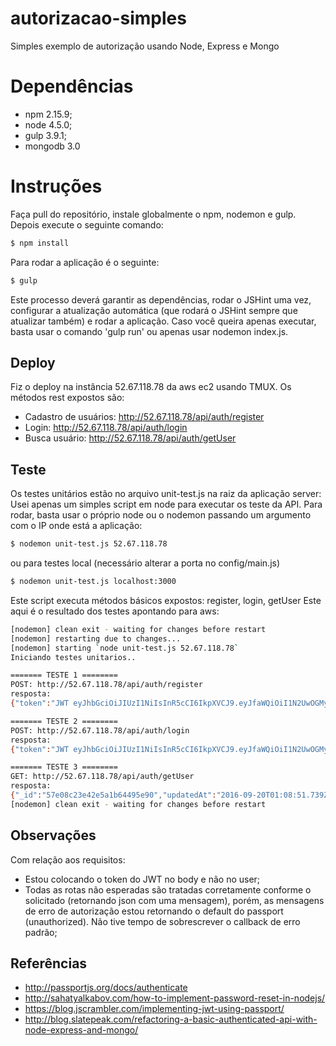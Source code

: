 # autorizacao-simples
Simples exemplo de autorização usando Node, Express e Mongo

# Dependências
- npm 2.15.9;
- node 4.5.0;
- gulp 3.9.1;
- mongodb 3.0

# Instruções
Faça pull do repositório, instale globalmente o npm, nodemon e gulp. Depois execute o seguinte comando:
```sh
$ npm install
```
Para rodar a aplicação é o seguinte:
```sh
$ gulp
```
Este processo deverá garantir as dependências, rodar o JSHint uma vez, configurar a atualização automática (que rodará o JSHint sempre que atualizar também) e rodar a aplicação. Caso você queira apenas executar, basta usar o comando 'gulp run' ou apenas usar nodemon index.js.

## Deploy
Fiz o deploy na instância 52.67.118.78 da aws ec2 usando TMUX.
Os métodos rest expostos são:
- Cadastro de usuários: http://52.67.118.78/api/auth/register
- Login: http://52.67.118.78/api/auth/login
- Busca usuário: http://52.67.118.78/api/auth/getUser

## Teste
Os testes unitários estão no arquivo unit-test.js na raiz da aplicação server:
Usei apenas um simples script em node para executar os teste da API. Para rodar, basta usar o próprio node ou o nodemon passando um argumento com o IP onde está a aplicação:
```sh
$ nodemon unit-test.js 52.67.118.78
```
ou para testes local (necessário alterar a porta no config/main.js)
```sh
$ nodemon unit-test.js localhost:3000
```
Este script executa métodos básicos expostos: register, login, getUser
Este aqui é o resultado dos testes apontando para aws:
```sh
[nodemon] clean exit - waiting for changes before restart
[nodemon] restarting due to changes...
[nodemon] starting `node unit-test.js 52.67.118.78`
Iniciando testes unitarios..

======= TESTE 1 ========
POST: http://52.67.118.78/api/auth/register
resposta:
{"token":"JWT eyJhbGciOiJIUzI1NiIsInR5cCI6IkpXVCJ9.eyJfaWQiOiI1N2UwOGMyM2U0MmU1YTFiNjQ0OTVlOTAiLCJub21lIjoiTmFtZSIsImVtYWlsIjoibHVjYXNfZXhlbXBsb0BnbWFpbC5jb20iLCJ0ZWxlZm9uZXMiOlt7Im51bWVybyI6IjExMTExMTEiLCJkZGQiOiIyMjIiLCJfaWQiOiI1N2UwOGMyM2U0MmU1YTFiNjQ0OTVlOTEifV0sImRhdGFfY3JpYWNhbyI6IjIwMTYtMDktMjBUMDE6MDg6NTEuNzM3WiIsImRhdGFfYWx0ZXJhY2FvIjoiMjAxNi0wOS0yMFQwMTowODo1MS43MzdaIiwidWx0aW1vX2xvZ2luIjoiMjAxNi0wOS0yMFQwMTowODo1MS43MzdaIiwiaWF0IjoxNDc0MzMzNzMyLCJleHAiOjE0NzQ0MzQ1MzJ9.5hYkzpwMCWaNTF7D2CK7mhiSt3banxk1R-xYvHn4Ffw","user":{"_id":"57e08c23e42e5a1b64495e90","nome":"Name","email":"lucas_exemplo@gmail.com","telefones":[{"numero":"1111111","ddd":"222","_id":"57e08c23e42e5a1b64495e91"}],"data_criacao":"2016-09-20T01:08:51.737Z","data_alteracao":"2016-09-20T01:08:51.737Z","ultimo_login":"2016-09-20T01:08:51.737Z"}}

======= TESTE 2 ========
POST: http://52.67.118.78/api/auth/login
resposta:
{"token":"JWT eyJhbGciOiJIUzI1NiIsInR5cCI6IkpXVCJ9.eyJfaWQiOiI1N2UwOGMyM2U0MmU1YTFiNjQ0OTVlOTAiLCJub21lIjoiTmFtZSIsImVtYWlsIjoibHVjYXNfZXhlbXBsb0BnbWFpbC5jb20iLCJ0ZWxlZm9uZXMiOlt7Im51bWVybyI6IjExMTExMTEiLCJkZGQiOiIyMjIiLCJfaWQiOiI1N2UwOGMyM2U0MmU1YTFiNjQ0OTVlOTEifV0sImRhdGFfY3JpYWNhbyI6IjIwMTYtMDktMjBUMDE6MDg6NTEuNzM3WiIsImRhdGFfYWx0ZXJhY2FvIjoiMjAxNi0wOS0yMFQwMTowODo1MS43MzdaIiwidWx0aW1vX2xvZ2luIjoiMjAxNi0wOS0yMFQwMTowODo1Mi4zNzlaIiwiaWF0IjoxNDc0MzMzNzMyLCJleHAiOjE0NzQ0MzQ1MzJ9.2xffFNK-S8xOKUEUUpF3pe2uCH7MJF75jj5SqpfXEz0","user":{"_id":"57e08c23e42e5a1b64495e90","nome":"Name","email":"lucas_exemplo@gmail.com","telefones":[{"numero":"1111111","ddd":"222","_id":"57e08c23e42e5a1b64495e91"}],"data_criacao":"2016-09-20T01:08:51.737Z","data_alteracao":"2016-09-20T01:08:51.737Z","ultimo_login":"2016-09-20T01:08:52.379Z"}}

======= TESTE 3 ========
GET: http://52.67.118.78/api/auth/getUser
resposta:
{"_id":"57e08c23e42e5a1b64495e90","updatedAt":"2016-09-20T01:08:51.739Z","createdAt":"2016-09-20T01:08:51.739Z","email":"lucas_exemplo@gmail.com","senha":"$2a$05$LG6wHsUelm3j7WgXPHmTI.n3flfqbkQ3zJ6IR8k6E0WgxPH7q1Dhe","data_criacao":"2016-09-20T01:08:51.737Z","data_alteracao":"2016-09-20T01:08:51.737Z","ultimo_login":"2016-09-20T01:08:51.737Z","nome":"Name","__v":0,"telefones":[{"numero":"1111111","ddd":"222","_id":"57e08c23e42e5a1b64495e91"}]}
[nodemon] clean exit - waiting for changes before restart
```
## Observações
Com relação aos requisitos:
- Estou colocando o token do JWT no body e não no user;
- Todas as rotas não esperadas são tratadas corretamente conforme o solicitado (retornando json com uma mensagem), porém, as mensagens de erro de autorização estou retornando o default do passport (unauthorized). Não tive tempo de sobrescrever o callback de erro padrão;

## Referências
- http://passportjs.org/docs/authenticate
- http://sahatyalkabov.com/how-to-implement-password-reset-in-nodejs/
- https://blog.jscrambler.com/implementing-jwt-using-passport/
- http://blog.slatepeak.com/refactoring-a-basic-authenticated-api-with-node-express-and-mongo/

